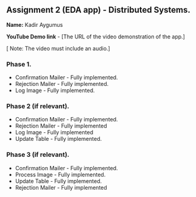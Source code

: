 ## Assignment 2 (EDA app) - Distributed Systems.

__Name:__ Kadir Aygumus

__YouTube Demo link__ - [The URL of the video demonstration of the app.]

[ Note: The video must include an audio.]

### Phase 1.
+ Confirmation Mailer - Fully implemented.
+ Rejection Mailer - Fully implemented.
+ Log Image -  Fully implemented. 

### Phase 2 (if relevant).

+ Confirmation Mailer - Fully implemented.
+ Rejection Mailer - Fully implemented 
+ Log Image - Fully implemented 
+ Update Table -  Fully implemented.

### Phase 3 (if relevant).

+ Confirmation Mailer - Fully implemented.
+ Process Image - Fully implemented.
+ Update Table - Fully implemented.
+ Rejection Mailer - Fully implemented 


